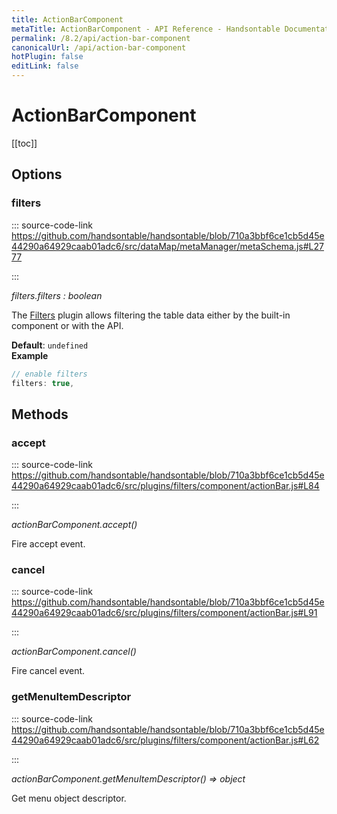 ```yaml
---
title: ActionBarComponent
metaTitle: ActionBarComponent - API Reference - Handsontable Documentation
permalink: /8.2/api/action-bar-component
canonicalUrl: /api/action-bar-component
hotPlugin: false
editLink: false
---
```


# ActionBarComponent

[[toc]]
## Options

### filters
  
::: source-code-link https://github.com/handsontable/handsontable/blob/710a3bbf6ce1cb5d45e44290a64929caab01adc6/src/dataMap/metaManager/metaSchema.js#L2777

:::

_filters.filters : boolean_

The [Filters](#filters) plugin allows filtering the table data either by the built-in component or with the API.

**Default**: <code>undefined</code>  
**Example**  
```js
// enable filters
filters: true,
```

## Methods

### accept
  
::: source-code-link https://github.com/handsontable/handsontable/blob/710a3bbf6ce1cb5d45e44290a64929caab01adc6/src/plugins/filters/component/actionBar.js#L84

:::

_actionBarComponent.accept()_

Fire accept event.



### cancel
  
::: source-code-link https://github.com/handsontable/handsontable/blob/710a3bbf6ce1cb5d45e44290a64929caab01adc6/src/plugins/filters/component/actionBar.js#L91

:::

_actionBarComponent.cancel()_

Fire cancel event.



### getMenuItemDescriptor
  
::: source-code-link https://github.com/handsontable/handsontable/blob/710a3bbf6ce1cb5d45e44290a64929caab01adc6/src/plugins/filters/component/actionBar.js#L62

:::

_actionBarComponent.getMenuItemDescriptor() ⇒ object_

Get menu object descriptor.


